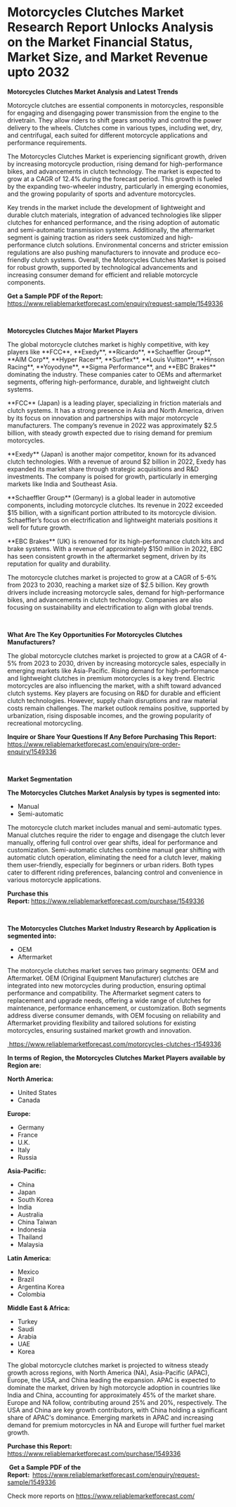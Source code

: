 <p><h1>Motorcycles Clutches Market Research Report Unlocks Analysis on the Market Financial Status, Market Size, and Market Revenue upto 2032</h1></p><p><strong>Motorcycles Clutches Market Analysis and Latest Trends</strong></p>
<p><p>Motorcycle clutches are essential components in motorcycles, responsible for engaging and disengaging power transmission from the engine to the drivetrain. They allow riders to shift gears smoothly and control the power delivery to the wheels. Clutches come in various types, including wet, dry, and centrifugal, each suited for different motorcycle applications and performance requirements.</p><p>The Motorcycles Clutches Market is experiencing significant growth, driven by increasing motorcycle production, rising demand for high-performance bikes, and advancements in clutch technology. The market is expected to grow at a CAGR of 12.4% during the forecast period. This growth is fueled by the expanding two-wheeler industry, particularly in emerging economies, and the growing popularity of sports and adventure motorcycles.</p><p>Key trends in the market include the development of lightweight and durable clutch materials, integration of advanced technologies like slipper clutches for enhanced performance, and the rising adoption of automatic and semi-automatic transmission systems. Additionally, the aftermarket segment is gaining traction as riders seek customized and high-performance clutch solutions. Environmental concerns and stricter emission regulations are also pushing manufacturers to innovate and produce eco-friendly clutch systems. Overall, the Motorcycles Clutches Market is poised for robust growth, supported by technological advancements and increasing consumer demand for efficient and reliable motorcycle components.</p></p>
<p><strong>Get a Sample PDF of the Report:&nbsp;</strong> <a href="https://www.reliablemarketforecast.com/enquiry/request-sample/1549336?utm_campaign=1929&utm_medium=2&utm_source=Github&utm_content=ia&utm_term=22012025&utm_id=motorcycles-clutches">https://www.reliablemarketforecast.com/enquiry/request-sample/1549336</a></p>
<p>&nbsp;</p>
<p><strong>Motorcycles Clutches Major Market Players</strong></p>
<p><p>The global motorcycle clutches market is highly competitive, with key players like **FCC**, **Exedy**, **Ricardo**, **Schaeffler Group**, **AIM Corp**, **Hyper Racer**, **Surflex**, **Louis Vuitton**, **Hinson Racing**, **Yoyodyne**, **Sigma Performance**, and **EBC Brakes** dominating the industry. These companies cater to OEMs and aftermarket segments, offering high-performance, durable, and lightweight clutch systems.</p><p>**FCC** (Japan) is a leading player, specializing in friction materials and clutch systems. It has a strong presence in Asia and North America, driven by its focus on innovation and partnerships with major motorcycle manufacturers. The company’s revenue in 2022 was approximately $2.5 billion, with steady growth expected due to rising demand for premium motorcycles.</p><p>**Exedy** (Japan) is another major competitor, known for its advanced clutch technologies. With a revenue of around $2 billion in 2022, Exedy has expanded its market share through strategic acquisitions and R&D investments. The company is poised for growth, particularly in emerging markets like India and Southeast Asia.</p><p>**Schaeffler Group** (Germany) is a global leader in automotive components, including motorcycle clutches. Its revenue in 2022 exceeded $15 billion, with a significant portion attributed to its motorcycle division. Schaeffler’s focus on electrification and lightweight materials positions it well for future growth.</p><p>**EBC Brakes** (UK) is renowned for its high-performance clutch kits and brake systems. With a revenue of approximately $150 million in 2022, EBC has seen consistent growth in the aftermarket segment, driven by its reputation for quality and durability.</p><p>The motorcycle clutches market is projected to grow at a CAGR of 5-6% from 2023 to 2030, reaching a market size of $2.5 billion. Key growth drivers include increasing motorcycle sales, demand for high-performance bikes, and advancements in clutch technology. Companies are also focusing on sustainability and electrification to align with global trends.</p></p>
<p>&nbsp;</p>
<p><strong>What Are The Key Opportunities For Motorcycles Clutches Manufacturers?</strong></p>
<p><p>The global motorcycle clutches market is projected to grow at a CAGR of 4-5% from 2023 to 2030, driven by increasing motorcycle sales, especially in emerging markets like Asia-Pacific. Rising demand for high-performance and lightweight clutches in premium motorcycles is a key trend. Electric motorcycles are also influencing the market, with a shift toward advanced clutch systems. Key players are focusing on R&D for durable and efficient clutch technologies. However, supply chain disruptions and raw material costs remain challenges. The market outlook remains positive, supported by urbanization, rising disposable incomes, and the growing popularity of recreational motorcycling.</p></p>
<p><strong>Inquire or Share Your Questions If Any Before Purchasing This Report:</strong> <a href="https://www.reliablemarketforecast.com/enquiry/pre-order-enquiry/1549336?utm_campaign=1929&utm_medium=2&utm_source=Github&utm_content=ia&utm_term=22012025&utm_id=motorcycles-clutches">https://www.reliablemarketforecast.com/enquiry/pre-order-enquiry/1549336</a></p>
<p>&nbsp;</p>
<p><strong>Market Segmentation</strong></p>
<p><strong>The Motorcycles Clutches Market Analysis by types is segmented into:</strong></p>
<p><ul><li>Manual</li><li>Semi-automatic</li></ul></p>
<p><p>The motorcycle clutch market includes manual and semi-automatic types. Manual clutches require the rider to engage and disengage the clutch lever manually, offering full control over gear shifts, ideal for performance and customization. Semi-automatic clutches combine manual gear shifting with automatic clutch operation, eliminating the need for a clutch lever, making them user-friendly, especially for beginners or urban riders. Both types cater to different riding preferences, balancing control and convenience in various motorcycle applications.</p></p>
<p><strong>Purchase this Report:&nbsp;</strong><a href="https://www.reliablemarketforecast.com/purchase/1549336?utm_campaign=1929&utm_medium=2&utm_source=Github&utm_content=ia&utm_term=22012025&utm_id=motorcycles-clutches">https://www.reliablemarketforecast.com/purchase/1549336</a></p>
<p>&nbsp;</p>
<p><strong>The Motorcycles Clutches Market Industry Research by Application is segmented into:</strong></p>
<p><ul><li>OEM</li><li>Aftermarket</li></ul></p>
<p><p>The motorcycle clutches market serves two primary segments: OEM and Aftermarket. OEM (Original Equipment Manufacturer) clutches are integrated into new motorcycles during production, ensuring optimal performance and compatibility. The Aftermarket segment caters to replacement and upgrade needs, offering a wide range of clutches for maintenance, performance enhancement, or customization. Both segments address diverse consumer demands, with OEM focusing on reliability and Aftermarket providing flexibility and tailored solutions for existing motorcycles, ensuring sustained market growth and innovation.</p></p>
<p><a href="https://www.reliablemarketforecast.com/motorcycles-clutches-r1549336?utm_campaign=1929&utm_medium=2&utm_source=Github&utm_content=ia&utm_term=22012025&utm_id=motorcycles-clutches">&nbsp;https://www.reliablemarketforecast.com/motorcycles-clutches-r1549336</a></p>
<p><strong>In terms of Region, the Motorcycles Clutches Market Players available by Region are:</strong></p>
<p>
    <p> <strong> North America: </strong>
        <ul>
            <li>United States</li>
            <li>Canada</li>
        </ul>
        </p> 
    <p> <strong> Europe: </strong>
        <ul>
            <li>Germany</li>
            <li>France</li>
            <li>U.K.</li>
            <li>Italy</li>
            <li>Russia</li>
        </ul>
        </p> 
    <p> <strong> Asia-Pacific: </strong>
        <ul>
            <li>China</li>
            <li>Japan</li>
            <li>South Korea</li>
            <li>India</li>
            <li>Australia</li>
            <li>China Taiwan</li>
            <li>Indonesia</li>
            <li>Thailand</li>
            <li>Malaysia</li>
        </ul>
        </p> 
    <p> <strong> Latin America: </strong>
        <ul>
            <li>Mexico</li>
            <li>Brazil</li>
            <li>Argentina Korea</li>
            <li>Colombia</li>
        </ul>
        </p> 
    <p> <strong> Middle East & Africa: </strong>
        <ul>
            <li>Turkey</li>
            <li>Saudi</li>
            <li>Arabia</li>
            <li>UAE</li>
            <li>Korea</li>
        </ul>
    </p>
    </p>
<p><p>The global motorcycle clutches market is projected to witness steady growth across regions, with North America (NA), Asia-Pacific (APAC), Europe, the USA, and China leading the expansion. APAC is expected to dominate the market, driven by high motorcycle adoption in countries like India and China, accounting for approximately 45% of the market share. Europe and NA follow, contributing around 25% and 20%, respectively. The USA and China are key growth contributors, with China holding a significant share of APAC's dominance. Emerging markets in APAC and increasing demand for premium motorcycles in NA and Europe will further fuel market growth.</p></p>
<p><strong>Purchase this Report: </strong><a href="https://www.reliablemarketforecast.com/purchase/1549336?utm_campaign=1929&utm_medium=2&utm_source=Github&utm_content=ia&utm_term=22012025&utm_id=motorcycles-clutches">https://www.reliablemarketforecast.com/purchase/1549336</a></p>
<p>&nbsp;<strong>Get a Sample PDF of the Report:&nbsp;&nbsp;</strong><a href="https://www.reliablemarketforecast.com/enquiry/request-sample/1549336?utm_campaign=1929&utm_medium=2&utm_source=Github&utm_content=ia&utm_term=22012025&utm_id=motorcycles-clutches">https://www.reliablemarketforecast.com/enquiry/request-sample/1549336</a></p>
<p><strong></strong></p>
<p>Check more reports on <a href="https://www.reliablemarketforecast.com/?utm_campaign=1929&utm_medium=2&utm_source=Github&utm_content=ia&utm_term=22012025&utm_id=motorcycles-clutches">https://www.reliablemarketforecast.com/</a></p>